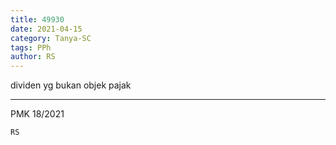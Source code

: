 ```yaml
---
title: 49930
date: 2021-04-15
category: Tanya-SC
tags: PPh
author: RS
---
```


dividen yg bukan objek pajak

---

PMK 18/2021

`RS`
